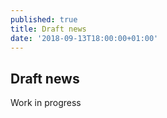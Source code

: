 ```yaml
---
published: true
title: Draft news
date: '2018-09-13T18:00:00+01:00'
---
```


## Draft news

Work in progress
